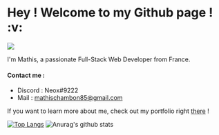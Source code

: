 <h1> Hey ! Welcome to my Github page ! :v:</h1>

![](https://komarev.com/ghpvc/?username=Neox63)

I'm Mathis, a passionate Full-Stack Web Developer from France.

<h4>Contact me : </h4>

- Discord : Neox#9222
- Mail : <a href="mailto:mathischambon85@gmail.com">mathischambon85@gmail.com</a>

If you want to learn more about me, check out my portfolio right <a href="https://mathiis.tk/">there</a> !

[![Top Langs](https://github-readme-stats.vercel.app/api/top-langs/?username=Neox63)](https://github.com/anuraghazra/github-readme-stats) ![Anurag's github stats](https://github-readme-stats.vercel.app/api?username=Neox63&show_icons=true&include_all_commits=true&count_private=true) 
